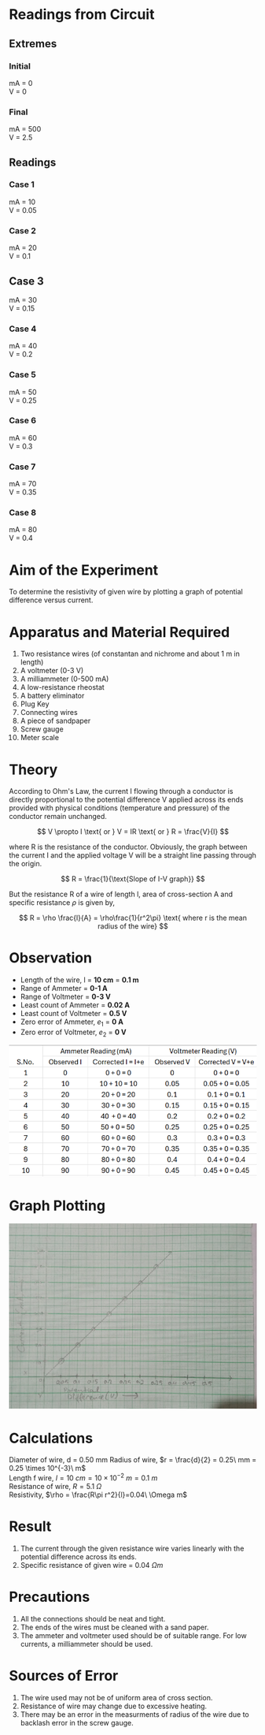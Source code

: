 # Readings from Circuit 

## Extremes 
### Initial 
mA = 0  
V = 0 

### Final 
mA = 500  
V = 2.5 

## Readings 
### Case 1 
mA = 10  
V = 0.05 

### Case 2 
mA = 20  
V = 0.1 

## Case 3 
mA = 30  
V = 0.15 

### Case 4 
mA = 40   
V = 0.2 

### Case 5 
mA = 50   
V = 0.25 

### Case 6 
mA = 60  
V = 0.3 

### Case 7 
mA = 70  
V = 0.35 

### Case 8 
mA = 80  
V = 0.4 

# Aim of the Experiment 
To determine the resistivity of given wire by plotting a graph of potential difference versus current. 

# Apparatus and Material Required 
1. Two resistance wires (of constantan and nichrome and about 1 m in length)
2. A voltmeter (0-3 V)
3. A milliammeter (0-500 mA)
4. A low-resistance rheostat
5. A battery eliminator
6. Plug Key 
7. Connecting wires
8. A piece of sandpaper 
9. Screw gauge
10. Meter scale

# Theory
According to Ohm's Law, the current I flowing through a conductor is directly proportional to the potential difference V applied across its ends provided with physical conditions (temperature and pressure) of the conductor remain unchanged. 

$$
V \propto I \text{ or } V = IR \text{ or } R = \frac{V}{I}
$$

where R is the resistance of the conductor. Obviously, the graph between the current I and the applied voltage V will be a straight line passing through the origin. 

$$
R = \frac{1}{\text{Slope of I-V graph}}
$$

But the resistance R of a wire of length l, area of cross-section A and specific resistance $\rho$ is given by,

$$
R = \rho \frac{l}{A} = \rho\frac{1}{r^2\pi} \text{ where r is the mean radius of the wire}
$$

# Observation 
- Length of the wire, l = **10 cm** = **0.1 m** 
- Range of Ammeter = **0-1 A**
- Range of Voltmeter = **0-3 V**
- Least count of Ammeter = **0.02 A**
- Least count of Voltmeter = **0.5 V**
- Zero error of Ammeter, $e_1$ = **0 A**
- Zero error of Voltmeter, $e_2$ = **0 V**

![table](./img/3-table.png)

# Graph Plotting
![graph](./img/3-graph.jpg)

# Calculations 
Diameter of wire, d = 0.50 mm 
Radius of wire, $r = \frac{d}{2} = 0.25\ mm = 0.25 \times 10^{-3}\ m$  
Length f wire, $l = 10\ cm = 10 \times 10^{-2}\ m = 0.1\ m$  
Resistance of wire, $R = 5.1\ \Omega$  
Resistivity, $\rho = \frac{R\pi r^2}{l}=0.04\ \Omega m$

# Result 
1. The current through the given resistance wire varies linearly with the potential difference across its ends. 
2. Specific resistance of given wire = $0.04\ \Omega m$

# Precautions 
1. All the connections should be neat and tight.
2. The ends of the wires must be cleaned with a sand paper. 
3. The ammeter and voltmeter used should be of suitable range. For low currents, a milliammeter should be used. 

# Sources of Error 
1. The wire used may not be of uniform area of cross section. 
2. Resistance of wire may change due to excessive heating. 
3. There may be an error in the measurments of radius of the wire due to backlash error in the screw gauge. 